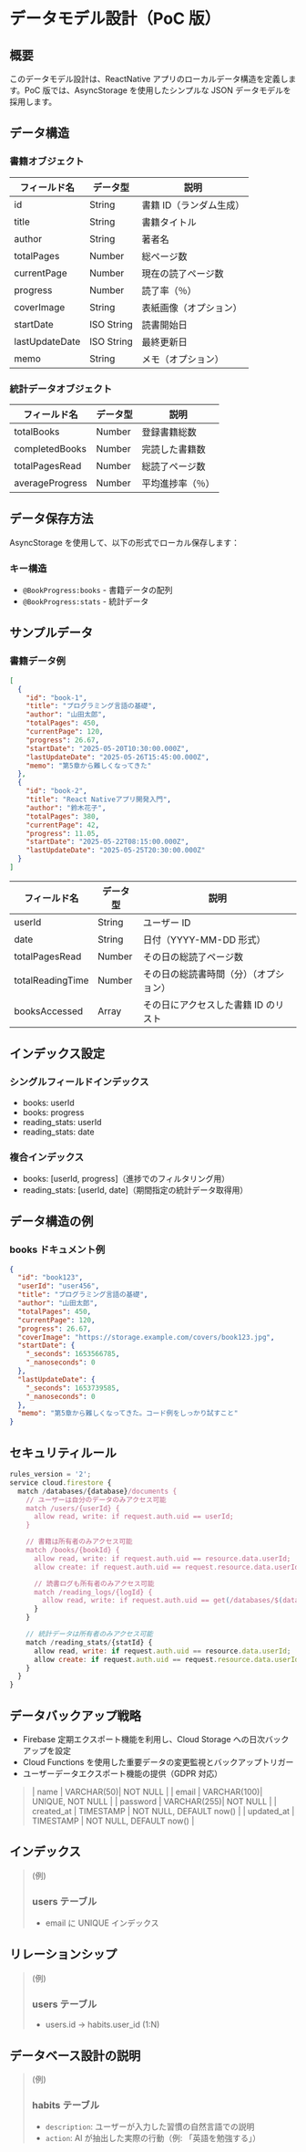 # データモデル設計（PoC 版）

## 概要

このデータモデル設計は、ReactNative アプリのローカルデータ構造を定義します。PoC 版では、AsyncStorage を使用したシンプルな JSON データモデルを採用します。

## データ構造

### 書籍オブジェクト

| フィールド名   | データ型   | 説明                    |
| -------------- | ---------- | ----------------------- |
| id             | String     | 書籍 ID（ランダム生成） |
| title          | String     | 書籍タイトル            |
| author         | String     | 著者名                  |
| totalPages     | Number     | 総ページ数              |
| currentPage    | Number     | 現在の読了ページ数      |
| progress       | Number     | 読了率（％）            |
| coverImage     | String     | 表紙画像（オプション）  |
| startDate      | ISO String | 読書開始日              |
| lastUpdateDate | ISO String | 最終更新日              |
| memo           | String     | メモ（オプション）      |

### 統計データオブジェクト

| フィールド名    | データ型 | 説明             |
| --------------- | -------- | ---------------- |
| totalBooks      | Number   | 登録書籍総数     |
| completedBooks  | Number   | 完読した書籍数   |
| totalPagesRead  | Number   | 総読了ページ数   |
| averageProgress | Number   | 平均進捗率（％） |

## データ保存方法

AsyncStorage を使用して、以下の形式でローカル保存します：

### キー構造

- `@BookProgress:books` - 書籍データの配列
- `@BookProgress:stats` - 統計データ

## サンプルデータ

### 書籍データ例

```json
[
  {
    "id": "book-1",
    "title": "プログラミング言語の基礎",
    "author": "山田太郎",
    "totalPages": 450,
    "currentPage": 120,
    "progress": 26.67,
    "startDate": "2025-05-20T10:30:00.000Z",
    "lastUpdateDate": "2025-05-26T15:45:00.000Z",
    "memo": "第5章から難しくなってきた"
  },
  {
    "id": "book-2",
    "title": "React Nativeアプリ開発入門",
    "author": "鈴木花子",
    "totalPages": 380,
    "currentPage": 42,
    "progress": 11.05,
    "startDate": "2025-05-22T08:15:00.000Z",
    "lastUpdateDate": "2025-05-25T20:30:00.000Z"
  }
]
```

| フィールド名     | データ型 | 説明                                   |
| ---------------- | -------- | -------------------------------------- |
| userId           | String   | ユーザー ID                            |
| date             | String   | 日付（YYYY-MM-DD 形式）                |
| totalPagesRead   | Number   | その日の総読了ページ数                 |
| totalReadingTime | Number   | その日の総読書時間（分）（オプション） |
| booksAccessed    | Array    | その日にアクセスした書籍 ID のリスト   |

## インデックス設定

### シングルフィールドインデックス

- books: userId
- books: progress
- reading_stats: userId
- reading_stats: date

### 複合インデックス

- books: [userId, progress]（進捗でのフィルタリング用）
- reading_stats: [userId, date]（期間指定の統計データ取得用）

## データ構造の例

### books ドキュメント例

```json
{
  "id": "book123",
  "userId": "user456",
  "title": "プログラミング言語の基礎",
  "author": "山田太郎",
  "totalPages": 450,
  "currentPage": 120,
  "progress": 26.67,
  "coverImage": "https://storage.example.com/covers/book123.jpg",
  "startDate": {
    "_seconds": 1653566785,
    "_nanoseconds": 0
  },
  "lastUpdateDate": {
    "_seconds": 1653739585,
    "_nanoseconds": 0
  },
  "memo": "第5章から難しくなってきた。コード例をしっかり試すこと"
}
```

## セキュリティルール

```javascript
rules_version = '2';
service cloud.firestore {
  match /databases/{database}/documents {
    // ユーザーは自分のデータのみアクセス可能
    match /users/{userId} {
      allow read, write: if request.auth.uid == userId;
    }

    // 書籍は所有者のみアクセス可能
    match /books/{bookId} {
      allow read, write: if request.auth.uid == resource.data.userId;
      allow create: if request.auth.uid == request.resource.data.userId;

      // 読書ログも所有者のみアクセス可能
      match /reading_logs/{logId} {
        allow read, write: if request.auth.uid == get(/databases/$(database)/documents/books/$(bookId)).data.userId;
      }
    }

    // 統計データは所有者のみアクセス可能
    match /reading_stats/{statId} {
      allow read, write: if request.auth.uid == resource.data.userId;
      allow create: if request.auth.uid == request.resource.data.userId;
    }
  }
}
```

## データバックアップ戦略

- Firebase 定期エクスポート機能を利用し、Cloud Storage への日次バックアップを設定
- Cloud Functions を使用した重要データの変更監視とバックアップトリガー
- ユーザーデータエクスポート機能の提供（GDPR 対応）

<!-- Generated by Copilot -->

> | name | VARCHAR(50)| NOT NULL |
> | email | VARCHAR(100)| UNIQUE, NOT NULL |
> | password | VARCHAR(255)| NOT NULL |
> | created_at | TIMESTAMP | NOT NULL, DEFAULT now() |
> | updated_at | TIMESTAMP | NOT NULL, DEFAULT now() |

## インデックス

> (例)
>
> ### users テーブル
>
> - email に UNIQUE インデックス

## リレーションシップ

> (例)
>
> ### users テーブル
>
> - users.id → habits.user_id (1:N)

## データベース設計の説明

> (例)
>
> ### habits テーブル
>
> - `description`: ユーザーが入力した習慣の自然言語での説明
> - `action`: AI が抽出した実際の行動（例: 「英語を勉強する」）
